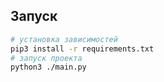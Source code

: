 ## Запуск 

``` bash
# установка зависимостей
pip3 install -r requirements.txt
# запуск проекта
python3 ./main.py
```